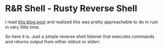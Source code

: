 # R&R Shell - Rusty Reverse Shell

I read [this blog post](https://ac1d.medium.com/how-to-build-a-go-reverse-shell-linux-windows-14288c358c9b) and realized this was pretty approachable to do in rust in very little time.

So here it is. Just a simple reverse shell listener that executes commands and returns output from either stdout or stderr.